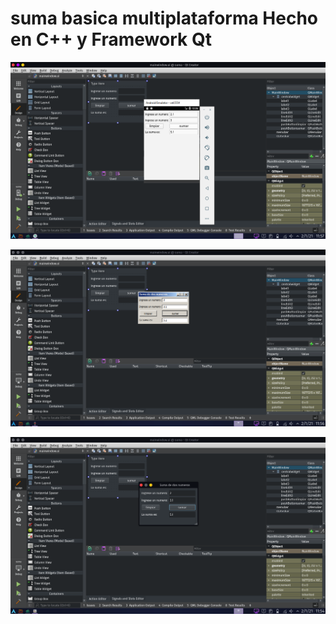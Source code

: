 # suma basica multiplataforma Hecho en C++ y Framework Qt

![ANDROID](https://raw.githubusercontent.com/RicardoValladares/Qt5_suma_basica/main/images/android.png)

![WINDOWS](https://raw.githubusercontent.com/RicardoValladares/Qt5_suma_basica/main/images/windows.png)

![LINUX](https://raw.githubusercontent.com/RicardoValladares/Qt5_suma_basica/main/images/linux.png)
